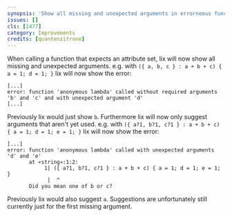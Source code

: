 ```yaml
---
synopsis: 'Show all missing and unexpected arguments in errorneous function calls'
issues: []
cls: [2477]
category: Improvements
credits: [quantenzitrone]
---
```


When calling a function that expects an attribute set, lix will now show all
missing and unexpected arguments.
e.g. with `({ a, b, c } : a + b + c) { a = 1; d = 1; }` lix will now show the error:
```
[...]
error: function 'anonymous lambda' called without required arguments 'b' and 'c' and with unexpected argument 'd'
[...]
```
Previously lix would just show `b`.
Furthermore lix will now only suggest arguments that aren't yet used.
e.g. with `({ a?1, b?1, c?1 } : a + b + c) { a = 1; d = 1; e = 1; }` lix will now show the error:
```
[...]
error: function 'anonymous lambda' called with unexpected arguments 'd' and 'e'
       at «string»:1:2:
            1| ({ a?1, b?1, c?1 } : a + b + c) { a = 1; d = 1; e = 1; }
             |  ^
       Did you mean one of b or c?
```
Previously lix would also suggest `a`.
Suggestions are unfortunately still currently just for the first missing argument.
